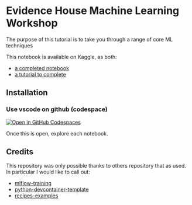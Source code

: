 # Evidence House Machine Learning Workshop

The purpose of this tutorial is to take you through a range of core ML techniques

This notebook is available on Kaggle, as both:
- [a completed notebook](https://www.kaggle.com/code/crimsoneer/eh-python-ml-tutorial-complete)
- [a tutorial to complete](https://www.kaggle.com/crimsoneer/eh-python-ml-tutorial)

## Installation

### Use vscode on github (codespace)

[![Open in GitHub Codespaces](https://github.com/codespaces/badge.svg)](https://codespaces.new/AndreasThinks/python-ml-tutorial/tree/main?quickstart=1)

Once this is open, explore each notebook.

## Credits

This repository was only possible thanks to others repository that as used. In particular I would like to call out:
* [mlflow-training](https://github.com/theopinard/mlflow-training)
* [python-devcontainer-template](https://github.com/godatadriven/python-devcontainer-template)
* [recipes-examples](https://github.com/mlflow/recipes-examples)